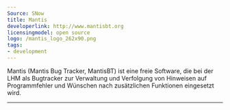 ```yaml
---
Source: SNow
title: Mantis
developerlink: http://www.mantisbt.org
licensingmodel: open source
logo: /mantis_logo_262x90.png
tags:
- development
---
```

Mantis (Mantis Bug Tracker, MantisBT) ist eine freie Software, die bei der LHM als Bugtracker zur Verwaltung und Verfolgung von Hinweisen auf Programmfehler und  Wünschen nach zusätzlichen Funktionen eingesetzt wird.

---
